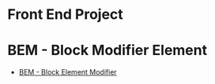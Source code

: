 # Front End Project
# BEM - Block Modifier Element
- [BEM - Block Element Modifier](https://azikmemmedzade.medium.com/bem-block-element-modifier-3eadfe5d1aa0) 